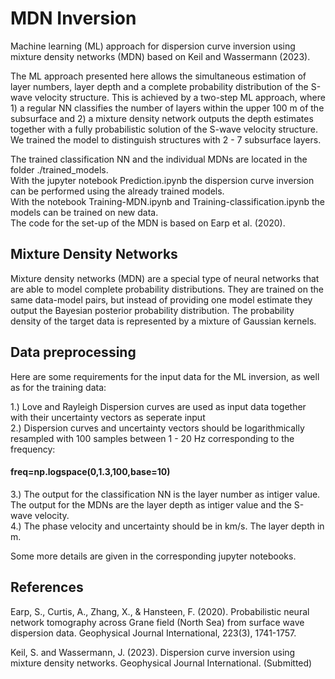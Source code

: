 # MDN Inversion
Machine learning (ML) approach for dispersion curve inversion using mixture density networks (MDN) based on Keil and Wassermann (2023).

The ML approach presented here allows the simultaneous estimation of layer numbers, layer depth and a complete probability distribution of the S-wave velocity structure. This is achieved by a two-step ML approach, where 1) a regular NN classifies the number of layers within the upper 100 m of the subsurface and 2) a mixture density network outputs the depth estimates together with a fully probabilistic solution of the S-wave velocity structure. We trained the model to distinguish structures with 2 - 7 subsurface layers.

The trained classification NN and the individual MDNs are located in the folder ./trained_models.   
With the jupyter notebook Prediction.ipynb the dispersion curve inversion can be performed using the already trained models.    
With the notebook Training-MDN.ipynb and Training-classification.ipynb the models can be trained on new data.   
The code for the set-up of the MDN is based on Earp et al. (2020). 


## Mixture Density Networks
Mixture density networks (MDN) are a special type of neural networks that are able to model complete probability distributions. They are trained on the same data-model pairs, but instead of providing one model estimate they output the Bayesian posterior probability distribution. The probability density of the target data is represented by a mixture of Gaussian kernels.

## Data preprocessing
Here are some requirements for the input data for the ML inversion, as well as for the training data: 

1.) Love and Rayleigh Dispersion curves are used as input data together with their uncertainty vectors as seperate input    
2.) Dispersion curves and uncertainty vectors should be logarithmically resampled with 100 samples between 1 - 20 Hz corresponding to the frequency:    
#### freq=np.logspace(0,1.3,100,base=10)
3.) The output for the classification NN is the layer number as intiger value. The output for the MDNs are the layer depth as intiger value and the S-wave velocity.   
4.) The phase velocity and uncertainty should be in km/s. The layer depth in m.   

Some more details are given in the corresponding jupyter notebooks.



## References
Earp, S., Curtis, A., Zhang, X., & Hansteen, F. (2020). Probabilistic neural network tomography across Grane field (North Sea) from surface wave dispersion data. Geophysical Journal International, 223(3), 1741-1757.

Keil, S. and Wassermann, J. (2023). Dispersion curve inversion using mixture density networks. Geophysical Journal International. (Submitted)
